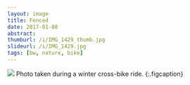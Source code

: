 ```yaml
---
layout: image
title: Fenced
date: 2017-01-08
abstract:
thumburl: /i/IMG_1429_thumb.jpg
slideurl: /i/IMG_1429.jpg
tags: [bw, nature, bike]
---
```

![]({{site.url}}/i/IMG_1429.jpg)
Photo taken during a winter cross-bike ride.
{:.figcaption}